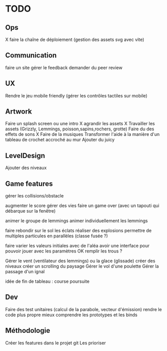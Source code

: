 # TODO

## Ops

X faire la chaîne de déploiement (gestion des assets svg avec vite)

## Communication

faire un site
gérer le feedback
demander du peer review

## UX

Rendre le jeu mobile friendly (gérer les contrôles tactiles sur mobile)

## Artwork

Faire un splash screen ou une intro
X agrandir les assets
X Travailler les assets (Grizzly, Lemmings, poisson,sapins,rochers, grotte)
Faire du des effets de sons
X Faire de la musiques
Transformer l'aide à la manière d'un tableau de crochet accroché au mur
Ajouter du juicy

## LevelDesign

Ajouter des niveaux

## Game features

gérer les collisions/obstacle

augmenter le score
gérer des vies
faire un game over (avec un tapouti qui débarque sur la fenêtre)

animer le groupe de lemmings
animer individuellement les lemmings

faire rebondir sur le sol les éclats
réaliser des explosions
permettre de multiples particules en parallèles (classe fusée ?)

faire varier les valeurs initiales avec de l'aléa
avoir une interface pour pouvoir jouer avec les paramètres
OK remplir les trous ?

Gérer le vent (ventilateur des lemmings) ou la glace (glissade)
créer des niveaux
créer un scrolling du paysage
Gérer le vol d'une poulette
Gérer la passage d'un ignal

idée de fin de tableau : course poursuite

## Dev

Faire des test unitaires (calcul de la parabole, vecteur d'émission)
rendre le code plus propre
mieux comprendre les prototypes et les binds

## Méthodologie

Créer les features dans le projet git
Les prioriser